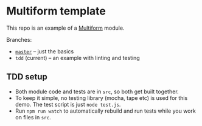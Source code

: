 # Multiform template

This repo is an example of a [Multiform](https://github.com/callumlocke/multiform) module.

Branches:

- [`master`](https://github.com/callumlocke/multiform-template) – just the basics
- `tdd` (current) – an example with linting and testing


## TDD setup

- Both module code and tests are in `src`, so both get built together.
- To keep it simple, no testing library (mocha, tape etc) is used for this demo. The test script is just `node test.js`.
- Run `npm run watch` to automatically rebuild and run tests while you work on files in `src`.
